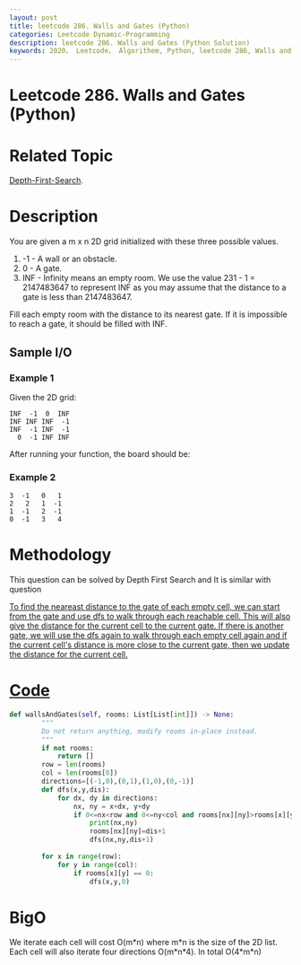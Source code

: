 ```yaml
---
layout: post
title: leetcode 286. Walls and Gates (Python)
categories: Leetcode Dynamic-Programming
description: leetcode 286. Walls and Gates (Python Solution)
keywords: 2020， Leetcode， Algorithem, Python, leetcode 286, Walls and Gates, zhenyu, Depth-First-Search, DFS, Depth First Search, 2D list, array
---
```


# Leetcode 286. Walls and Gates (Python)

# Related Topic
<a href="/categories/#Depth-First-Search" target="_blank"> Depth-First-Search</a>.

# Description
You are given a m x n 2D grid initialized with these three possible values.

1. -1 - A wall or an obstacle.
2. 0 - A gate.
3. INF - Infinity means an empty room. We use the value 231 - 1 = 2147483647 to represent INF as you may assume that the distance to a gate is less than 2147483647.

Fill each empty room with the distance to its nearest gate. If it is impossible to reach a gate, it should be filled with INF.


## Sample I/O
### Example 1
Given the 2D grid:
```
INF  -1  0  INF
INF INF INF  -1
INF  -1 INF  -1
  0  -1 INF INF
```
After running your function, the board should be:

### Example 2
```
3  -1   0   1
2   2   1  -1
1  -1   2  -1
0  -1   3   4
```

# Methodology
This question can be solved by Depth First Search and It is similar with question<a href="/2020/03/06/lc200/" target="_blank">

To find the neareast distance to the gate of each empty cell, we can start from the gate and use dfs to walk through each reachable cell. This will also give the distance for the current cell to the current gate. If there is another gate, we will use the dfs again to walk through each empty cell again and if the current cell's distance is more close to the current gate, then we update the distance for the current cell.

# Code
```python
def wallsAndGates(self, rooms: List[List[int]]) -> None:
        """
        Do not return anything, modify rooms in-place instead.
        """
        if not rooms:
            return []
        row = len(rooms)
        col = len(rooms[0])
        directions=[(-1,0),(0,1),(1,0),(0,-1)]
        def dfs(x,y,dis):
            for dx, dy in directions:
                nx, ny = x+dx, y+dy
                if 0<=nx<row and 0<=ny<col and rooms[nx][ny]>rooms[x][y]:
                    print(nx,ny)
                    rooms[nx][ny]=dis+1
                    dfs(nx,ny,dis+1)
        
        for x in range(row):
            for y in range(col):
                if rooms[x][y] == 0:
                    dfs(x,y,0)
```
# BigO
We iterate each cell will cost O(m\*n) where m\*n is the size of the 2D list. Each cell will also iterate four directions O(m\*n\*4). In total O(4\*m\*n)
